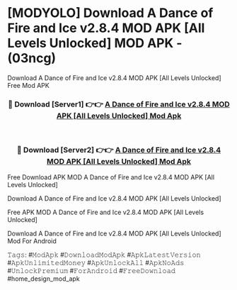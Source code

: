 # [MODYOLO] Download A Dance of Fire and Ice v2.8.4 MOD APK [All Levels Unlocked] MOD APK - (03ncg)
Download A Dance of Fire and Ice v2.8.4 MOD APK [All Levels Unlocked] Free Mod APK

<div align="center">
<h3>🔴 Download [Server1] 👉👉 <a href="https://apk-comot.site?title=A_Dance_of_Fire_and_Ice_v2.8.4_MOD_APK_[All_Levels_Unlocked]">A Dance of Fire and Ice v2.8.4 MOD APK [All Levels Unlocked] Mod Apk</a></h3><br>

<h3>🔴 Download [Server2] 👉👉 <a href="https://apk-comot.site?title=A_Dance_of_Fire_and_Ice_v2.8.4_MOD_APK_[All_Levels_Unlocked]">A Dance of Fire and Ice v2.8.4 MOD APK [All Levels Unlocked] Mod Apk</a></h3>
</div>


Free Download APK MOD A Dance of Fire and Ice v2.8.4 MOD APK [All Levels Unlocked]

Download A Dance of Fire and Ice v2.8.4 MOD APK [All Levels Unlocked] 

Free APK MOD A Dance of Fire and Ice v2.8.4 MOD APK [All Levels Unlocked] 

Download A Dance of Fire and Ice v2.8.4 MOD APK [All Levels Unlocked] Mod For Android

𝚃𝚊𝚐𝚜: #𝙼𝚘𝚍𝙰𝚙𝚔 #𝙳𝚘𝚠𝚗𝚕𝚘𝚊𝚍𝙼𝚘𝚍𝙰𝚙𝚔 #𝙰𝚙𝚔𝙻𝚊𝚝𝚎𝚜𝚝𝚅𝚎𝚛𝚜𝚒𝚘𝚗 #𝙰𝚙𝚔𝚄𝚗𝚕𝚒𝚖𝚒𝚝𝚎𝚍𝙼𝚘𝚗𝚎𝚢 #𝙰𝚙𝚔𝚄𝚗𝚕𝚘𝚌𝚔𝙰𝚕𝚕 #𝙰𝚙𝚔𝙽𝚘𝙰𝚍𝚜 #𝚄𝚗𝚕𝚘𝚌𝚔𝙿𝚛𝚎𝚖𝚒𝚞𝚖 #𝙵𝚘𝚛𝙰𝚗𝚍𝚛𝚘𝚒𝚍 #𝙵𝚛𝚎𝚎𝙳𝚘𝚠𝚗𝚕𝚘𝚊𝚍 #home_design_mod_apk